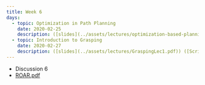 ```yaml
---
title: Week 6
days:
  - topic: Optimization in Path Planning
    date: 2020-02-25
    description: ([slides](../assets/lectures/optimization-based-planning-control.pdf)) ([Scribe Notes](../assets/scribes/eecs106b_lecture11.pdf))
  - topic: Introduction to Grasping
    date: 2020-02-27
    description: ([slides](../assets/lectures/GraspingLec1.pdf)) ([Scribe Notes](../assets/scribes/eecs106b_lecture12.pdf))
---
```


- Discussion 6
 - [ROAR.pdf](../assets/lectures/ROAR.pdf)

